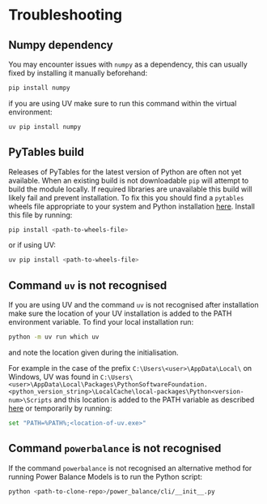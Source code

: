 # Troubleshooting

## Numpy dependency

You may encounter issues with `numpy` as a dependency, this can
usually fixed by installing it manually beforehand:
```bash
pip install numpy
```
if you are using UV make sure to run this command within the virtual environment:
```bash
uv pip install numpy
```

## PyTables build
Releases of PyTables for the latest version of Python are often not yet available. When an existing build is not downloadable `pip` will attempt to build the module locally. If required libraries are unavailable this build will likely fail and prevent installation. To fix this you should find a `pytables` wheels file appropriate to your system and Python installation [here](https://www.lfd.uci.edu/~gohlke/pythonlibs/#pytables). Install this file by running:
```bash
pip install <path-to-wheels-file>
```
or if using UV:
```bash
uv pip install <path-to-wheels-file>
```

## Command `uv` is not recognised
If you are using UV and the command `uv` is not recognised after installation make sure the location of your UV installation is added to the PATH environment variable. To find your local installation run:
```bash
python -m uv run which uv

```
and note the location given during the initialisation.

For example in the case of the prefix `C:\Users\<user>\AppData\Local\` on Windows, UV was found in `C:\Users\<user>\AppData\Local\Packages\PythonSoftwareFoundation.<python_version_string>\LocalCache\local-packages\Python<version-num>\Scripts` and this location is added to the PATH variable as described [here](https://helpdeskgeek.com/windows-10/add-windows-path-environment-variable/) or temporarily by running:
```bash
set "PATH=%PATH%;<location-of-uv.exe>"
```

## Command `powerbalance` is not recognised
If the command `powerbalance` is not recognised an alternative method for running Power Balance Models is to run the Python script:
```bash
python <path-to-clone-repo>/power_balance/cli/__init__.py
```

